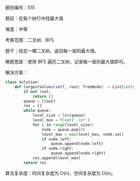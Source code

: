 题目编号：515

题目：在每个树行中找最大值

难度：中等

考察范围：二叉树、BFS

题干：给定一棵二叉树，返回每一层的最大值。

解题思路：使用 BFS 遍历二叉树，记录每一层的最大值即可。

解决方案：

```python
class Solution:
    def largestValues(self, root: TreeNode) -> List[int]:
        if not root:
            return []
        queue = [root]
        res = []
        while queue:
            level_size = len(queue)
            level_max = float('-inf')
            for i in range(level_size):
                node = queue.pop(0)
                level_max = max(level_max, node.val)
                if node.left:
                    queue.append(node.left)
                if node.right:
                    queue.append(node.right)
            res.append(level_max)
        return res
```

算法复杂度：时间复杂度为 O(n)，空间复杂度为 O(n)。